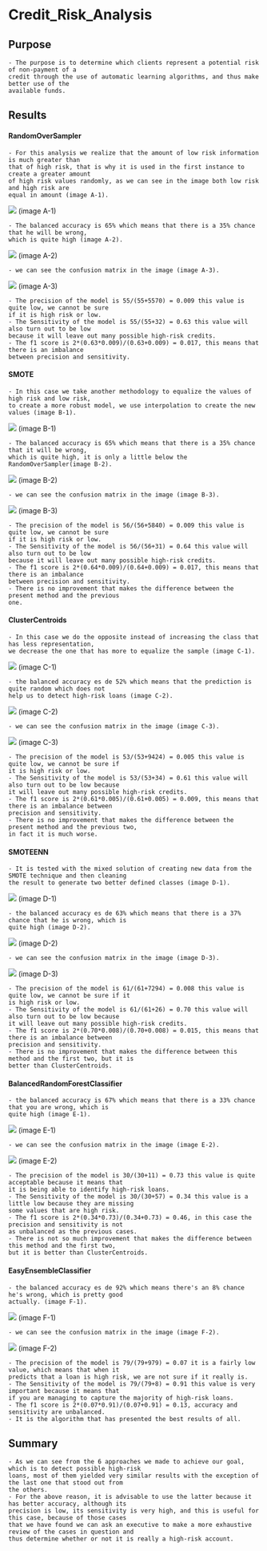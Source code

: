 # Credit_Risk_Analysis

## Purpose

    - The purpose is to determine which clients represent a potential risk of non-payment of a 
    credit through the use of automatic learning algorithms, and thus make better use of the 
    available funds.

## Results


#### RandomOverSampler
    - For this analysis we realize that the amount of low risk information is much greater than 
    that of high risk, that is why it is used in the first instance to create a greater amount 
    of high risk values randomly, as we can see in the image both low risk and high risk are 
    equal in amount (image A-1).

![](https://github.com/maadpeal/Credit_Risk_Analysis/blob/main/Resources/A-1.png)
(image A-1)

    - The balanced accuracy is 65% which means that there is a 35% chance that he will be wrong, 
    which is quite high (image A-2).

![](https://github.com/maadpeal/Credit_Risk_Analysis/blob/main/Resources/A-2.png)
(image A-2)

    - we can see the confusion matrix in the image (image A-3).

![](https://github.com/maadpeal/Credit_Risk_Analysis/blob/main/Resources/A-3.png)
(image A-3)

    - The precision of the model is 55/(55+5570) = 0.009 this value is quite low, we cannot be sure 
    if it is high risk or low.
    - The Sensitivity of the model is 55/(55+32) = 0.63 this value will also turn out to be low 
    because it will leave out many possible high-risk credits.
    - The f1 score is 2*(0.63*0.009)/(0.63+0.009) = 0.017, this means that there is an imbalance 
    between precision and sensitivity.

#### SMOTE
    - In this case we take another methodology to equalize the values of high risk and low risk, 
    to create a more robust model, we use interpolation to create the new values (image B-1).

![](https://github.com/maadpeal/Credit_Risk_Analysis/blob/main/Resources/B-1.png)
(image B-1)

    - The balanced accuracy is 65% which means that there is a 35% chance that it will be wrong, 
    which is quite high, it is only a little below the RandomOverSampler(image B-2).

![](https://github.com/maadpeal/Credit_Risk_Analysis/blob/main/Resources/B-2.png)
(image B-2)

    - we can see the confusion matrix in the image (image B-3).

![](https://github.com/maadpeal/Credit_Risk_Analysis/blob/main/Resources/B-3.png)
(image B-3)

    - The precision of the model is 56/(56+5840) = 0.009 this value is quite low, we cannot be sure 
    if it is high risk or low.
    - The Sensitivity of the model is 56/(56+31) = 0.64 this value will also turn out to be low 
    because it will leave out many possible high-risk credits.
    - The f1 score is 2*(0.64*0.009)/(0.64+0.009) = 0.017, this means that there is an imbalance 
    between precision and sensitivity.
    - There is no improvement that makes the difference between the present method and the previous 
    one.

#### ClusterCentroids
    - In this case we do the opposite instead of increasing the class that has less representation,
    we decrease the one that has more to equalize the sample (image C-1).

![](https://github.com/maadpeal/Credit_Risk_Analysis/blob/main/Resources/C-1.png)
(image C-1)

    - the balanced accuracy es de 52% which means that the prediction is quite random which does not 
    help us to detect high-risk loans (image C-2).

![](https://github.com/maadpeal/Credit_Risk_Analysis/blob/main/Resources/C-2.png)
(image C-2)

    - we can see the confusion matrix in the image (image C-3).

![](https://github.com/maadpeal/Credit_Risk_Analysis/blob/main/Resources/C-3.png)
(image C-3)

    - The precision of the model is 53/(53+9424) = 0.005 this value is quite low, we cannot be sure if 
    it is high risk or low.
    - The Sensitivity of the model is 53/(53+34) = 0.61 this value will also turn out to be low because 
    it will leave out many possible high-risk credits.
    - The f1 score is 2*(0.61*0.005)/(0.61+0.005) = 0.009, this means that there is an imbalance between 
    precision and sensitivity.
    - There is no improvement that makes the difference between the present method and the previous two, 
    in fact it is much worse.

#### SMOTEENN
    - It is tested with the mixed solution of creating new data from the SMOTE technique and then cleaning 
    the result to generate two better defined classes (image D-1).

![](https://github.com/maadpeal/Credit_Risk_Analysis/blob/main/Resources/D-1.png)
(image D-1)

    - the balanced accuracy es de 63% which means that there is a 37% chance that he is wrong, which is 
    quite high (image D-2).

![](https://github.com/maadpeal/Credit_Risk_Analysis/blob/main/Resources/D-2.png)
(image D-2)

    - we can see the confusion matrix in the image (image D-3).

![](https://github.com/maadpeal/Credit_Risk_Analysis/blob/main/Resources/D-3.png)
(image D-3)

    - The precision of the model is 61/(61+7294) = 0.008 this value is quite low, we cannot be sure if it 
    is high risk or low.
    - The Sensitivity of the model is 61/(61+26) = 0.70 this value will also turn out to be low because 
    it will leave out many possible high-risk credits.
    - The f1 score is 2*(0.70*0.008)/(0.70+0.008) = 0.015, this means that there is an imbalance between 
    precision and sensitivity.
    - There is no improvement that makes the difference between this method and the first two, but it is 
    better than ClusterCentroids.

#### BalancedRandomForestClassifier
    - the balanced accuracy is 67% which means that there is a 33% chance that you are wrong, which is 
    quite high (image E-1).

![](https://github.com/maadpeal/Credit_Risk_Analysis/blob/main/Resources/E-1.png)
(image E-1)

    - we can see the confusion matrix in the image (image E-2).

![](https://github.com/maadpeal/Credit_Risk_Analysis/blob/main/Resources/E-2.png)
(image E-2)

    - The precision of the model is 30/(30+11) = 0.73 this value is quite acceptable because it means that 
    it is being able to identify high-risk loans.
    - The Sensitivity of the model is 30/(30+57) = 0.34 this value is a little low because they are missing 
    some values that are high risk.
    - The f1 score is 2*(0.34*0.73)/(0.34+0.73) = 0.46, in this case the precision and sensitivity is not 
    as unbalanced as the previous cases.
    - There is not so much improvement that makes the difference between this method and the first two, 
    but it is better than ClusterCentroids.

#### EasyEnsembleClassifier
    - the balanced accuracy es de 92% which means there's an 8% chance he's wrong, which is pretty good 
    actually. (image F-1).

![](https://github.com/maadpeal/Credit_Risk_Analysis/blob/main/Resources/F-1.png)
(image F-1)

    - we can see the confusion matrix in the image (image F-2).

![](https://github.com/maadpeal/Credit_Risk_Analysis/blob/main/Resources/F-2.png)
(image F-2)

    - The precision of the model is 79/(79+979) = 0.07 it is a fairly low value, which means that when it 
    predicts that a loan is high risk, we are not sure if it really is.
    - The Sensitivity of the model is 79/(79+8) = 0.91 this value is very important because it means that 
    if you are managing to capture the majority of high-risk loans.
    - The f1 score is 2*(0.07*0.91)/(0.07+0.91) = 0.13, accuracy and sensitivity are unbalanced.
    - It is the algorithm that has presented the best results of all.


## Summary

    - As we can see from the 6 approaches we made to achieve our goal, which is to detect possible high-risk 
    loans, most of them yielded very similar results with the exception of the last one that stood out from 
    the others.
    - For the above reason, it is advisable to use the latter because it has better accuracy, although its 
    precision is low, its sensitivity is very high, and this is useful for this case, because of those cases 
    that we have found we can ask an executive to make a more exhaustive review of the cases in question and 
    thus determine whether or not it is really a high-risk account.
